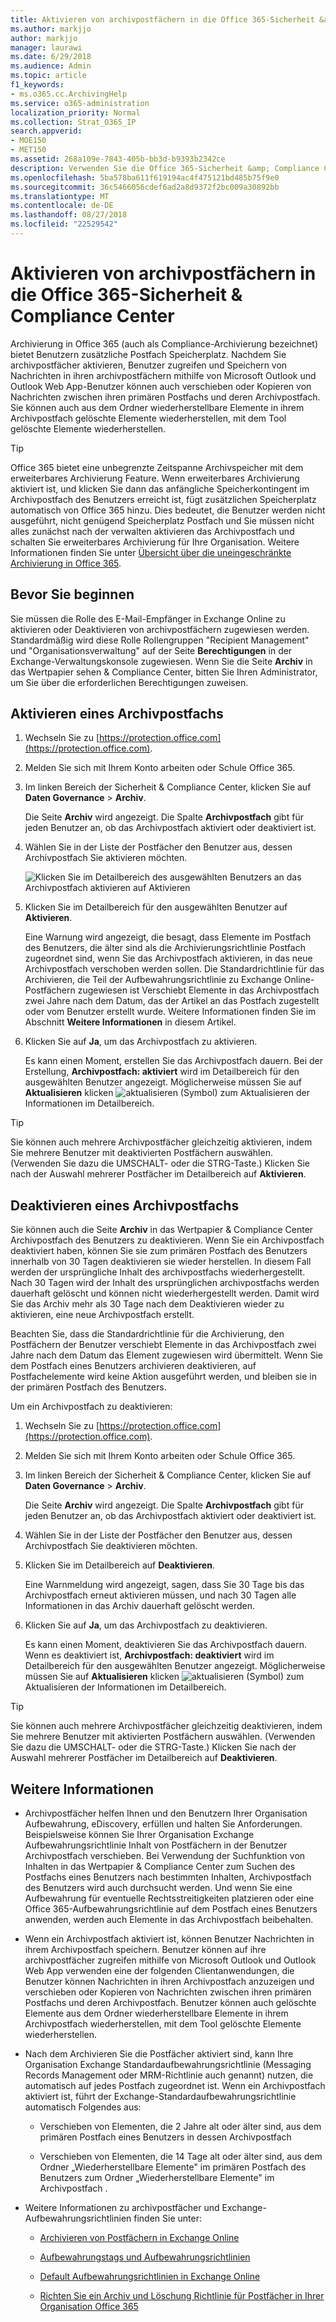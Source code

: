 ```yaml
---
title: Aktivieren von archivpostfächern in die Office 365-Sicherheit &amp; Compliance Center
ms.author: markjjo
author: markjjo
manager: laurawi
ms.date: 6/29/2018
ms.audience: Admin
ms.topic: article
f1_keywords:
- ms.o365.cc.ArchivingHelp
ms.service: o365-administration
localization_priority: Normal
ms.collection: Strat_O365_IP
search.appverid:
- MOE150
- MET150
ms.assetid: 268a109e-7843-405b-bb3d-b9393b2342ce
description: Verwenden Sie die Office 365-Sicherheit &amp; Compliance Center um archivpostfächer zur Unterstützung Ihrer Organisation, Beibehaltung von eDiscovery, und halten Sie Anforderungen zu aktivieren.
ms.openlocfilehash: 5ba578ba611f619194ac4f475121bd485b75f9e0
ms.sourcegitcommit: 36c5466056cdef6ad2a8d9372f2bc009a30892bb
ms.translationtype: MT
ms.contentlocale: de-DE
ms.lasthandoff: 08/27/2018
ms.locfileid: "22529542"
---
```

# <a name="enable-archive-mailboxes-in-the-office-365-security-amp-compliance-center"></a>Aktivieren von archivpostfächern in die Office 365-Sicherheit &amp; Compliance Center
  
Archivierung in Office 365 (auch als Compliance-Archivierung bezeichnet) bietet Benutzern zusätzliche Postfach Speicherplatz. Nachdem Sie archivpostfächer aktivieren, Benutzer zugreifen und Speichern von Nachrichten in ihren archivpostfächern mithilfe von Microsoft Outlook und Outlook Web App-Benutzer können auch verschieben oder Kopieren von Nachrichten zwischen ihren primären Postfachs und deren Archivpostfach. Sie können auch aus dem Ordner wiederherstellbare Elemente in ihrem Archivpostfach gelöschte Elemente wiederherstellen, mit dem Tool gelöschte Elemente wiederherstellen. 
  
> [!TIP]
> Office 365 bietet eine unbegrenzte Zeitspanne Archivspeicher mit dem erweiterbares Archivierung Feature. Wenn erweiterbares Archivierung aktiviert ist, und klicken Sie dann das anfängliche Speicherkontingent im Archivpostfach des Benutzers erreicht ist, fügt zusätzlichen Speicherplatz automatisch von Office 365 hinzu. Dies bedeutet, die Benutzer werden nicht ausgeführt, nicht genügend Speicherplatz Postfach und Sie müssen nicht alles zunächst nach der verwalten aktivieren das Archivpostfach und schalten Sie erweiterbares Archivierung für Ihre Organisation. Weitere Informationen finden Sie unter [Übersicht über die uneingeschränkte Archivierung in Office 365](unlimited-archiving.md). 
  
## <a name="before-you-begin"></a>Bevor Sie beginnen

Sie müssen die Rolle des E-Mail-Empfänger in Exchange Online zu aktivieren oder Deaktivieren von archivpostfächern zugewiesen werden. Standardmäßig wird diese Rolle Rollengruppen "Recipient Management" und "Organisationsverwaltung" auf der Seite **Berechtigungen** in der Exchange-Verwaltungskonsole zugewiesen. Wenn Sie die Seite **Archiv** in das Wertpapier sehen &amp; Compliance Center, bitten Sie Ihren Administrator, um Sie über die erforderlichen Berechtigungen zuweisen. 
  
## <a name="enable-an-archive-mailbox"></a>Aktivieren eines Archivpostfachs
  
1. Wechseln Sie zu [https://protection.office.com](https://protection.office.com).
    
2. Melden Sie sich mit Ihrem Konto arbeiten oder Schule Office 365.
    
3. Im linken Bereich der Sicherheit &amp; Compliance Center, klicken Sie auf **Daten Governance** \> **Archiv**.
    
    Die Seite **Archiv** wird angezeigt. Die Spalte **Archivpostfach** gibt für jeden Benutzer an, ob das Archivpostfach aktiviert oder deaktiviert ist. 
    
4. Wählen Sie in der Liste der Postfächer den Benutzer aus, dessen Archivpostfach Sie aktivieren möchten.
    
    ![Klicken Sie im Detailbereich des ausgewählten Benutzers an das Archivpostfach aktivieren auf Aktivieren](media/8b53cdec-d5c9-4c28-af11-611f95c37b34.png)
  
5. Klicken Sie im Detailbereich für den ausgewählten Benutzer auf **Aktivieren**. 
    
    Eine Warnung wird angezeigt, die besagt, dass Elemente im Postfach des Benutzers, die älter sind als die Archivierungsrichtlinie Postfach zugeordnet sind, wenn Sie das Archivpostfach aktivieren, in das neue Archivpostfach verschoben werden sollen. Die Standardrichtlinie für das Archivieren, die Teil der Aufbewahrungsrichtlinie zu Exchange Online-Postfächern zugewiesen ist Verschiebt Elemente in das Archivpostfach zwei Jahre nach dem Datum, das der Artikel an das Postfach zugestellt oder vom Benutzer erstellt wurde. Weitere Informationen finden Sie im Abschnitt **Weitere Informationen** in diesem Artikel. 
    
6. Klicken Sie auf **Ja**, um das Archivpostfach zu aktivieren. 
    
    Es kann einen Moment, erstellen Sie das Archivpostfach dauern. Bei der Erstellung, **Archivpostfach: aktiviert** wird im Detailbereich für den ausgewählten Benutzer angezeigt. Möglicherweise müssen Sie auf **Aktualisieren** klicken ![aktualisieren (Symbol)](media/O365-MDM-Policy-RefreshIcon.gif) zum Aktualisieren der Informationen im Detailbereich. 
    
> [!TIP]
> Sie können auch mehrere Archivpostfächer gleichzeitig aktivieren, indem Sie mehrere Benutzer mit deaktivierten Postfächern auswählen. (Verwenden Sie dazu die UMSCHALT- oder die STRG-Taste.) Klicken Sie nach der Auswahl mehrerer Postfächer im Detailbereich auf **Aktivieren**. 
  
## <a name="disable-an-archive-mailbox"></a>Deaktivieren eines Archivpostfachs
  
Sie können auch die Seite **Archiv** in das Wertpapier &amp; Compliance Center Archivpostfach des Benutzers zu deaktivieren. Wenn Sie ein Archivpostfach deaktiviert haben, können Sie sie zum primären Postfach des Benutzers innerhalb von 30 Tagen deaktivieren sie wieder herstellen. In diesem Fall werden der ursprüngliche Inhalt des archivpostfachs wiederhergestellt. Nach 30 Tagen wird der Inhalt des ursprünglichen archivpostfachs werden dauerhaft gelöscht und können nicht wiederhergestellt werden. Damit wird Sie das Archiv mehr als 30 Tage nach dem Deaktivieren wieder zu aktivieren, eine neue Archivpostfach erstellt. 
  
Beachten Sie, dass die Standardrichtlinie für die Archivierung, den Postfächern der Benutzer verschiebt Elemente in das Archivpostfach zwei Jahre nach dem Datum das Element zugewiesen wird übermittelt. Wenn Sie dem Postfach eines Benutzers archivieren deaktivieren, auf Postfachelemente wird keine Aktion ausgeführt werden, und bleiben sie in der primären Postfach des Benutzers.
  
Um ein Archivpostfach zu deaktivieren:
  
1. Wechseln Sie zu [https://protection.office.com](https://protection.office.com).
    
2. Melden Sie sich mit Ihrem Konto arbeiten oder Schule Office 365.
    
3. Im linken Bereich der Sicherheit &amp; Compliance Center, klicken Sie auf **Daten Governance** \> **Archiv**.
    
    Die Seite **Archiv** wird angezeigt. Die Spalte **Archivpostfach** gibt für jeden Benutzer an, ob das Archivpostfach aktiviert oder deaktiviert ist. 
    
4. Wählen Sie in der Liste der Postfächer den Benutzer aus, dessen Archivpostfach Sie deaktivieren möchten.
    
5. Klicken Sie im Detailbereich auf **Deaktivieren**. 
    
    Eine Warnmeldung wird angezeigt, sagen, dass Sie 30 Tage bis das Archivpostfach erneut aktivieren müssen, und nach 30 Tagen alle Informationen in das Archiv dauerhaft gelöscht werden. 
    
6. Klicken Sie auf **Ja**, um das Archivpostfach zu deaktivieren. 
    
    Es kann einen Moment, deaktivieren Sie das Archivpostfach dauern. Wenn es deaktiviert ist, **Archivpostfach: deaktiviert** wird im Detailbereich für den ausgewählten Benutzer angezeigt. Möglicherweise müssen Sie auf **Aktualisieren** klicken ![aktualisieren (Symbol)](media/O365-MDM-Policy-RefreshIcon.gif) zum Aktualisieren der Informationen im Detailbereich. 
    
> [!TIP]
> Sie können auch mehrere Archivpostfächer gleichzeitig deaktivieren, indem Sie mehrere Benutzer mit aktivierten Postfächern auswählen. (Verwenden Sie dazu die UMSCHALT- oder die STRG-Taste.) Klicken Sie nach der Auswahl mehrerer Postfächer im Detailbereich auf **Deaktivieren**. 
  
## <a name="more-information"></a>Weitere Informationen
  
- Archivpostfächer helfen Ihnen und den Benutzern Ihrer Organisation Aufbewahrung, eDiscovery, erfüllen und halten Sie Anforderungen. Beispielsweise können Sie Ihrer Organisation Exchange Aufbewahrungsrichtlinie Inhalt von Postfächern in der Benutzer Archivpostfach verschieben. Bei Verwendung der Suchfunktion von Inhalten in das Wertpapier &amp; Compliance Center zum Suchen des Postfachs eines Benutzers nach bestimmten Inhalten, Archivpostfach des Benutzers wird auch durchsucht werden. Und wenn Sie eine Aufbewahrung für eventuelle Rechtsstreitigkeiten platzieren oder eine Office 365-Aufbewahrungsrichtlinie auf dem Postfach eines Benutzers anwenden, werden auch Elemente in das Archivpostfach beibehalten.
  
- Wenn ein Archivpostfach aktiviert ist, können Benutzer Nachrichten in ihrem Archivpostfach speichern. Benutzer können auf ihre archivpostfächer zugreifen mithilfe von Microsoft Outlook und Outlook Web App verwenden eine der folgenden Clientanwendungen, die Benutzer können Nachrichten in ihren Archivpostfach anzuzeigen und verschieben oder Kopieren von Nachrichten zwischen ihren primären Postfachs und deren Archivpostfach. Benutzer können auch gelöschte Elemente aus dem Ordner wiederherstellbare Elemente in ihrem Archivpostfach wiederherstellen, mit dem Tool gelöschte Elemente wiederherstellen. 
  
- Nach dem Archivieren Sie die Postfächer aktiviert sind, kann Ihre Organisation Exchange Standardaufbewahrungsrichtlinie (Messaging Records Management oder MRM-Richtlinie auch genannt) nutzen, die automatisch auf jedes Postfach zugeordnet ist. Wenn ein Archivpostfach aktiviert ist, führt der Exchange-Standardaufbewahrungsrichtlinie automatisch Folgendes aus: 
  
    - Verschieben von Elementen, die 2 Jahre alt oder älter sind, aus dem primären Postfach eines Benutzers in dessen Archivpostfach 
    
    - Verschieben von Elementen, die 14 Tage alt oder älter sind, aus dem Ordner „Wiederherstellbare Elemente" im primären Postfach des Benutzers zum Ordner „Wiederherstellbare Elemente" im Archivpostfach .
    
- Weitere Informationen zu archivpostfächer und Exchange-Aufbewahrungsrichtlinien finden Sie unter:
  
  - [Archivieren von Postfächern in Exchange Online](https://go.microsoft.com/fwlink/?LinkId=404421)
    
  - [Aufbewahrungstags und Aufbewahrungsrichtlinien](https://go.microsoft.com/fwlink/?LinkId=404424)
    
  - [Default Aufbewahrungsrichtlinien in Exchange Online](https://go.microsoft.com/fwlink/?linkid=839418)
    
  - [Richten Sie ein Archiv und Löschung Richtlinie für Postfächer in Ihrer Organisation Office 365](set-up-an-archive-and-deletion-policy-for-mailboxes.md)
